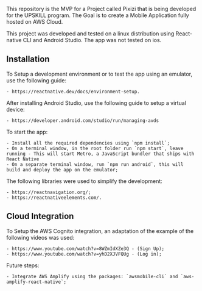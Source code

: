 
This repository is the MVP for a Project called Pixizi that is being developed for the UPSKILL program. 
The Goal is to create a Mobile Application fully hosted on AWS Cloud.

This project was developed and tested on a linux distribution using React-native CLI and Android Studio.
The app was not tested on ios.

## Installation

To Setup a development environment or to test the app using an emulator, use the following guide:

    - https://reactnative.dev/docs/environment-setup.

After installing Android Studio, use the following guide to setup a virtual device:

    - https://developer.android.com/studio/run/managing-avds

To start the app:

    - Install all the required dependencies using `npm install`;
    - On a terminal window, in the root folder run `npm start`, leave running - This will start Metro, a JavaScript bundler that ships with React Native
    - On a separate terminal window, run `npm run android`, this will build and deploy the app on the emulator;

The following libraries were used to simplify the development:

    - https://reactnavigation.org/;
    - https://reactnativeelements.com/.

## Cloud Integration

To Setup the AWS Cognito integration, an adaptation of the example of the following videos was used:

    - https://www.youtube.com/watch?v=8WZmIdXZe3Q - (Sign Up);
    - https://www.youtube.com/watch?v=yhD2XJVFQUg - (Log in);


Future steps:

    - Integrate AWS Amplify using the packages: `awsmobile-cli` and `aws-amplify-react-native`; 
